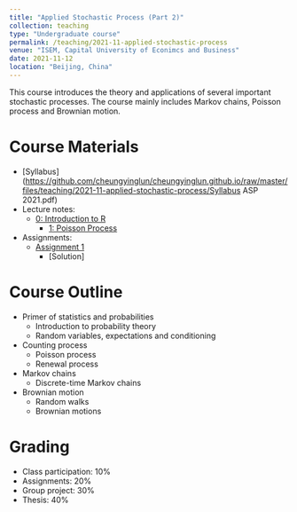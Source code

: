 ```yaml
---
title: "Applied Stochastic Process (Part 2)"
collection: teaching
type: "Undergraduate course"
permalink: /teaching/2021-11-applied-stochastic-process
venue: "ISEM, Capital University of Econimcs and Business"
date: 2021-11-12
location: "Beijing, China"
---
```


This course introduces the theory and applications of several important stochastic processes. The course mainly includes Markov chains, Poisson process and Brownian motion.

Course Materials
======
* [Syllabus](https://github.com/cheungyinglun/cheungyinglun.github.io/raw/master/files/teaching/2021-11-applied-stochastic-process/Syllabus ASP 2021.pdf)
* Lecture notes:
  * [0: Introduction to R](https://github.com/cheungyinglun/cheungyinglun.github.io/raw/master/files/teaching/2021-11-applied-stochastic-process/IntroR.pdf)
	* [1: Poisson Process](https://github.com/cheungyinglun/cheungyinglun.github.io/raw/master/files/teaching/2021-11-applied-stochastic-process/01_Poisson_Process.pdf)
* Assignments:
  * [Assignment 1](https://github.com/cheungyinglun/cheungyinglun.github.io/raw/master/files/teaching/2021-11-applied-stochastic-process/HW1.pdf)
	* [Solution]
  
Course Outline
======
* Primer of statistics and probabilities
  * Introduction to probability theory
  * Random variables, expectations and conditioning
* Counting process
  * Poisson process
  * Renewal process
* Markov chains
  * Discrete-time Markov chains
* Brownian motion
  * Random walks
  * Brownian motions

Grading
======
* Class participation: 10%
* Assignments: 20%
* Group project: 30%
* Thesis: 40%
